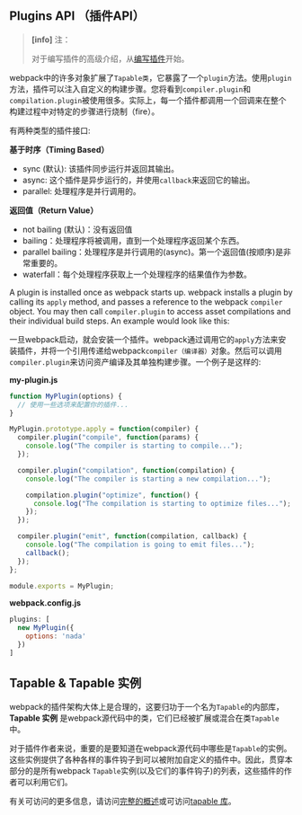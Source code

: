## Plugins API （插件API）

> **\[info\]** 注：
>
> 对于编写插件的高级介绍，从[编写插件](https://doc.webpack-china.org/contribute/writing-a-plugin/)开始。

webpack中的许多对象扩展了`Tapable类`，它暴露了一个`plugin`方法。使用`plugin`方法，插件可以注入自定义的构建步骤。您将看到`compiler.plugin`和`compilation.plugin`被使用很多。实际上，每一个插件都调用一个回调来在整个构建过程中对特定的步骤进行烧制（fire）。

有两种类型的插件接口:

**基于时序（Timing Based）**

* sync \(默认\): 该插件同步运行并返回其输出。
* async: 这个插件是异步运行的，并使用`callback`来返回它的输出。
* parallel: 处理程序是并行调用的。

**返回值（Return Value）**

* not bailing \(默认\)：没有返回值
* bailing：处理程序将被调用，直到一个处理程序返回某个东西。
* parallel bailing：处理程序是并行调用的\(async\)。第一个返回值\(按顺序\)是非常重要的。
* waterfall：每个处理程序获取上一个处理程序的结果值作为参数。

A plugin is installed once as webpack starts up. webpack installs a plugin by calling its `apply` method, and passes a reference to the webpack `compiler` object. You may then call `compiler.plugin` to access asset compilations and their individual build steps. An example would look like this:

一旦webpack启动，就会安装一个插件。webpack通过调用它的`apply`方法来安装插件，并将一个引用传递给webpack`compiler（编译器）`对象。然后可以调用`compiler.plugin`来访问资产编译及其单独构建步骤。一个例子是这样的:

**my-plugin.js**

```js
function MyPlugin(options) {
  // 使用一些选项来配置你的插件...
}

MyPlugin.prototype.apply = function(compiler) {
  compiler.plugin("compile", function(params) {
    console.log("The compiler is starting to compile...");
  });

  compiler.plugin("compilation", function(compilation) {
    console.log("The compiler is starting a new compilation...");

    compilation.plugin("optimize", function() {
      console.log("The compilation is starting to optimize files...");
    });
  });

  compiler.plugin("emit", function(compilation, callback) {
    console.log("The compilation is going to emit files...");
    callback();
  });
};

module.exports = MyPlugin;
```

**webpack.config.js**

```js
plugins: [
  new MyPlugin({
    options: 'nada'
  })
]
```

## Tapable & Tapable 实例

webpack的插件架构大体上是合理的，这要归功于一个名为`Tapable`的内部库，  
**Tapable 实例** 是webpack源代码中的类，它们已经被扩展或混合在类`Tapable`中。

对于插件作者来说，重要的是要知道在webpack源代码中哪些是`Tapable`的实例。这些实例提供了各种各样的事件钩子到可以被附加自定义的插件中。因此，贯穿本部分的是所有webpack `Tapable`实例\(以及它们的事件钩子\)的列表，这些插件的作者可以利用它们。

有关可访问的更多信息，请访问[完整的概述](//API/API-Tapable.md)或可访问[tapable 库](https://github.com/webpack/tapable)。

